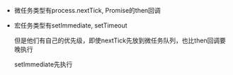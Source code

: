 - 微任务类型有process.nextTick, Promise的then回调

- 宏任务类型有setImmediate, setTimeout

  但是他们有自己的优先级，即使nextTick先放到微任务队列，也比then回调要晚执行

  setImmediate先执行